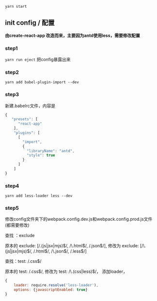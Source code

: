 

```bash
yarn start
```
##  init config / 配置
**由create-react-app 改造而来，主要因为antd使用less，需要修改配置**

### step1 
<code>yarn run eject</code> 把config暴露出来  
### step2 
<code>yarn add babel-plugin-import --dev</code>  
### step3 
新建.babelrc文件，内容是  
```js
{
   "presets": [
      "react-app"
    ],
    "plugins": [
      [
        "import",
        {
          "libraryName": "antd",
          "style": true
        }
      ]
    ]
}
```
### step4 
<code>yarn add less-loader less --dev</code>  
### step5
修改config文件夹下的webpack.config.dev.js和webpack.config.prod.js文件(都需要修改) 

查找 ：exclude 

原本的 exclude: [/\.(js|jsx|mjs)$/, /\.html$/, /\.json$/], 
修改为 exclude: [/\.(js|jsx|mjs)$/, /\.html$/, /\.json$/, /\.less$/]

查找：test: /.css$/ 

原本的 test: /\.css$/, 
修改为 test: /\.(css|less)$/，
添加loader，
```js
{
    loader: require.resolve('less-loader'),
    options: {javascriptEnabled: true}
}
```